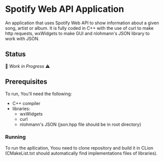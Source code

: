 # Spotify Web API Application

An application that uses Spotify Web API to show information about a given song, artist or album.
It is fully coded in C++ with the use of curl to make http requests, wxWidgets to make GUI and nlohmann's JSON library to work with JSON.

## Status
:construction: *Work in Progress* :warning:


## Prerequisites

To run, You'll need the following:
  - C++ compiler
  - libraries:
    * wxWidgets
    * curl
    * nlohmann's JSON (json.hpp file should be in root directory)

### Running

To run the apllication, Yoou need to clone repository and build it in CLion (CMakeList.txt should automatically find implementations files of libraries).
